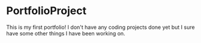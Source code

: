 # PortfolioProject

This is my first portfolio! I don't have any coding projects done yet but I sure have some other things I have been working on. 
